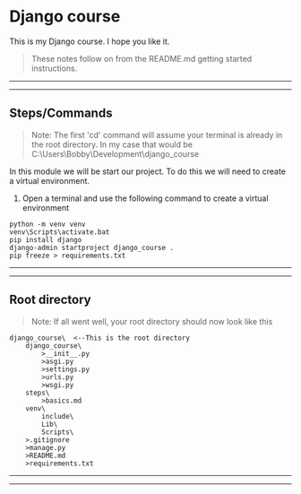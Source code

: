 # Django course
This is my Django course. I hope you like it.

> These notes follow on from the README.md getting started instructions.
***
***


## Steps/Commands
>Note: The first 'cd' command will assume your terminal is already in the root directory. In my case that would be C:\Users\Bobby\Development\django_course

In this module we will be start our project. To do this we will need to create a virtual environment.

1) Open a terminal and use the following command to create a virtual environment
```
python -m venv venv
venv\Scripts\activate.bat
pip install django
django-admin startproject django_course .
pip freeze > requirements.txt
```

***
***

## Root directory
>Note: If all went well, your root directory should now look like this
```
django_course\  <--This is the root directory
    django_course\
        >__init__.py
        >asgi.py
        >settings.py
        >urls.py
        >wsgi.py
    steps\
        >basics.md
    venv\
        include\
        Lib\
        Scripts\
    >.gitignore
    >manage.py
    >README.md
    >requirements.txt
```

***
***